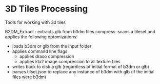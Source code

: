 # 3D Tiles Processing

Tools for working with 3d tiles

B3DM_Extract : extracts glb from b3dm files 
compress: scans a tileset and applies the following optomizations:
- loads b3dm or glb from the input folder
- applies command line flags
   - applies draco compression
   - applies ktx2 image compression to all texture files
- writes back to disk a glb (regardless of initial format of b3dm or glb)
- parses tilset.json to replace any instance of b3dm with glb (if the initial files were b3dm)
